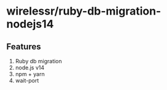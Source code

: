 # wirelessr/ruby-db-migration-nodejs14

## Features
1. Ruby db migration
2. node.js v14
3. npm + yarn
4. wait-port
